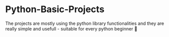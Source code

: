 # Python-Basic-Projects
The projects are mostly using the python library functionalities and they are really simple and usefull - suitable for every python beginner 🐍
